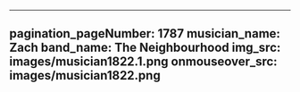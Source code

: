 ------
pagination_pageNumber: 1787
musician_name: Zach
band_name: The Neighbourhood
img_src: images/musician1822.1.png
onmouseover_src: images/musician1822.png
------